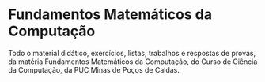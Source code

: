# Fundamentos Matemáticos da Computação

Todo o material didático, exercícios, listas, trabalhos e respostas de provas, da matéria Fundamentos Matemáticos da Computação, do Curso de Ciência da Computação, da PUC Minas de Poços de Caldas.
